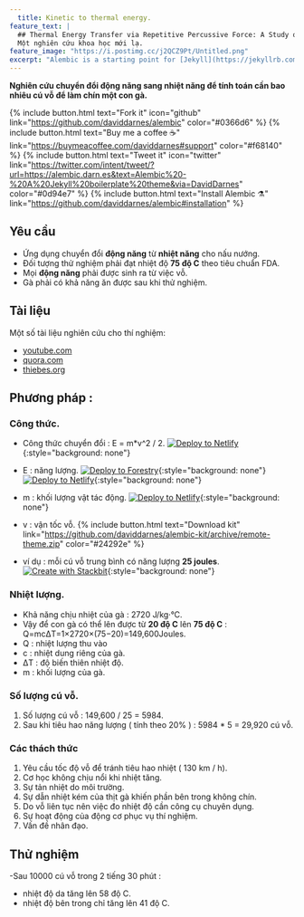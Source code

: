 ```yaml
---
  title: Kinetic to thermal energy.
feature_text: |
  ## Thermal Energy Transfer via Repetitive Percussive Force: A Study on the Feasibility of Cooking Chicken through Slapping
  Một nghiên cứu khoa học mới lạ.
feature_image: "https://i.postimg.cc/j2QCZ9Pt/Untitled.png"
excerpt: "Alembic is a starting point for [Jekyll](https://jekyllrb.com/) projects. Rather than starting from scratch, this boilerplate is designed to get the ball rolling immediately. Install it, configure it, tweak it, push it."
---
```


**Nghiên cứu chuyển đổi động năng sang nhiệt năng để tính toán cần bao nhiêu cú vỗ để làm chín một con gà.**

{% include button.html text="Fork it" icon="github" link="https://github.com/daviddarnes/alembic" color="#0366d6" %} {% include button.html text="Buy me a coffee ☕️" link="https://buymeacoffee.com/daviddarnes#support" color="#f68140" %} {% include button.html text="Tweet it" icon="twitter" link="https://twitter.com/intent/tweet/?url=https://alembic.darn.es&text=Alembic%20-%20A%20Jekyll%20boilerplate%20theme&via=DavidDarnes" color="#0d94e7" %} {% include button.html text="Install Alembic ⚗️" link="https://github.com/daviddarnes/alembic#installation" %}

## Yêu cầu

- Ứng dụng chuyển đổi **động năng** từ **nhiệt năng** cho nấu nướng.
- Đối tượng thử nghiệm phải đạt nhiệt độ **75 độ C** theo tiêu chuẩn FDA.
- Mọi **động năng** phải được sinh ra từ việc vỗ.
- Gà phải có khả năng ăn được sau khi thử nghiệm.


## Tài liệu

Một số tài liệu nghiên cứu cho thí nghiệm:

- [youtube.com](https://www.youtube.com/watch?v=68L6JA_CnmU)
- [quora.com](https://www.quora.com/If-kinetic-energy-is-converted-into-thermal-energy-how-hard-do-I-have-to-slap-a-chicken-to-cook-it)
- [thiebes.org](https://thiebes.org/2019/02/17/cooking-chicken-with-a-powerful-slap/)

## Phương pháp : 

### Công thức.

- Công thức chuyển đổi : E = m*v^2 / 2.
  [![Deploy to Netlify](https://www.netlify.com/img/deploy/button.svg)](https://app.netlify.com/start/deploy?repository=https://github.com/daviddarnes/alembic-kit){:style="background: none"}
-  E : năng lượng.
  [![Deploy to Forestry](https://assets.forestry.io/import-to-forestry.svg)](https://app.forestry.io/quick-start?repo=daviddarnes/alembic-forestry-kit&engine=jekyll){:style="background: none"}  
  [![Deploy to Netlify](https://www.netlify.com/img/deploy/button.svg)](https://app.netlify.com/start/deploy?repository=https://github.com/daviddarnes/alembic-forestry-kit){:style="background: none"}
-  m : khối lượng vật tác động.
  [![Deploy to Netlify](https://www.netlify.com/img/deploy/button.svg)](https://app.netlify.com/start/deploy?repository=https://github.com/daviddarnes/alembic-netlifycms-kit&stack=cms){:style="background: none"}

- v : vận tốc vỗ.
  {% include button.html text="Download kit" link="https://github.com/daviddarnes/alembic-kit/archive/remote-theme.zip" color="#24292e" %}
- ví dụ : mỗi cú vỗ trung bình có năng lượng  **25 joules**.
  [![Create with Stackbit](https://assets.stackbit.com/badge/create-with-stackbit.svg)](https://app.stackbit.com/create?theme=https://github.com/daviddarnes/alembic-stackbit-kit){:style="background: none"}

### Nhiệt lượng.

- Khả năng chịu nhiệt của gà : 2720 J/kg·°C.
- Vậy để con gà có thể lên được từ **20 độ C** lên **75 độ C** : Q=mcΔT=1×2720×(75−20)=149,600Joules.
- Q : nhiệt lượng thu vào
- c : nhiệt dung riêng của gà.
- ΔT : độ biến thiên nhiệt độ.
- m : khối lượng của gà.

### Số lượng cú vỗ.

1. Số lượng cú vỗ  : 149,600 / 25 = 5984.
2. Sau khi tiêu hao năng lượng ( tính theo 20% ) : 5984 * 5 = 29,920 cú vỗ.

### Các thách thức

1. Yêu cầu tốc độ vỗ để tránh tiêu hao nhiệt ( 130 km / h).
2. Cơ học không chịu nổi khi nhiệt tăng.
3. Sự tản nhiệt do môi trường.
4. Sự dẫn nhiệt kém của thịt gà khiến phần bên trong không chín.
5. Do vỗ liên tục nên việc đo nhiệt độ cần công cụ chuyên dụng.
6. Sự hoạt động của động cơ phục vụ thí nghiệm.
7. Vấn đề nhân đạo.
## Thử nghiệm

-Sau 10000 cú vỗ trong 2 tiếng 30 phút :
+ nhiệt độ da tăng lên 58 độ C.
+ nhiệt độ bên trong chỉ tăng lên 41 độ C.


